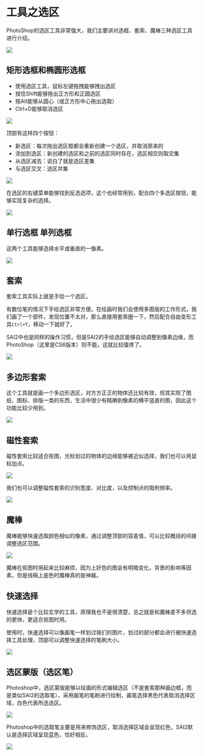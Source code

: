 # 工具之选区

PhotoShop的选区工具非常强大，我们主要讲对选框、套索、魔棒三种选区工具进行介绍。

![](res/1.png)

## 矩形选框和椭圆形选框

* 使用选区工具，鼠标左键拖拽能够拽出选区
* 按住Shift能够拖出正方形和正圆选区
* 按Alt能够从圆心（或正方形中心拖出选取）
* Ctrl+D能够取消选区

![](res/2.png)

顶部有这样四个按钮：

* 新选区：每次拖出选区框都会重新创建一个选区，并取消原来的
* 添加到选区：新创建的选区和之前的选区同时存在，选区相交则取交集
* 从选区减去：说白了就是选区差集
* 与选区交叉：选区并集

![](res/3.png)

在选区的右键菜单能够找到反选选项，这个也经常用到，配合四个多选区按钮，能够实现复杂的选择。

![](res/4.png)

## 单行选框 单列选框

这两个工具能够选择水平或垂直的一像素。

![](res/5.png)

## 套索

套索工具实际上就是手绘一个选区。

有数位笔的情况下手绘选区非常方便。在绘画时我们会使用多图层的工作形式，我们画了一个部件，发现位置不太对，那么直接用套索圈一下，然后配合自由变形工具`Ctrl+T`，移动一下就好了。

SAI2中也是同样的操作习惯，但是SAI2的手绘选区能够自动调整到像素边缘，而PhotoShop（这里是CS6版本）则不能，这就比较蛋疼了。

![](res/6.png)

## 多边形套索

这个工具就是画一个多边形选区，对方方正正的物体还比较有效，但其实除了图纸、图标、排版一类的东西，生活中很少有精确到像素的横平竖直的图，因此这个功能比较少用到。

![](res/7.png)

## 磁性套索

磁性套索比较适合抠图，光标划过的物体的边缘能够被近似选择，我们也可以用鼠标加点。

![](res/8.png)

我们也可以调整磁性套索的识别宽度、对比度，以及控制点的吸附频率。

![](res/9.png)

## 魔棒

魔棒能够快速选取颜色相似的像素，通过调整顶部的容差值，可以比较概括的间接调整选区范围。

![](res/10.png)

魔棒在抠图时用起来比较麻烦，因为上好色的图会有明暗变化，背景的影响等因素，但是线稿上底色时魔棒真的是神器。

## 快速选择

快速选择是个比较玄学的工具，原理我也不是很清楚，总之就是和魔棒差不多但选的更快，更适合抠图时用。

使用时，快速选择可以像画笔一样划过我们的图片，划过的部分都会进行被快速选择工具处理，顶部可以调整快速选择的笔刷大小。

![](res/11.png)

## 选区蒙版（选区笔）

Photoshop中，选区蒙版能够以绘画的形式编辑选区（不是套索那种画边框，而是类似SAI2的选取笔），采用画笔的笔刷进行绘制，画笔选择黑色代表取消选择区域，白色代表所选选区。

![](res/12.png)

Photoshop中的选取笔主要是用来修饰选区，取消选择区域会呈现红色，SAI2默认是选择区域呈现蓝色，恰好相反。

![](res/13.png)
